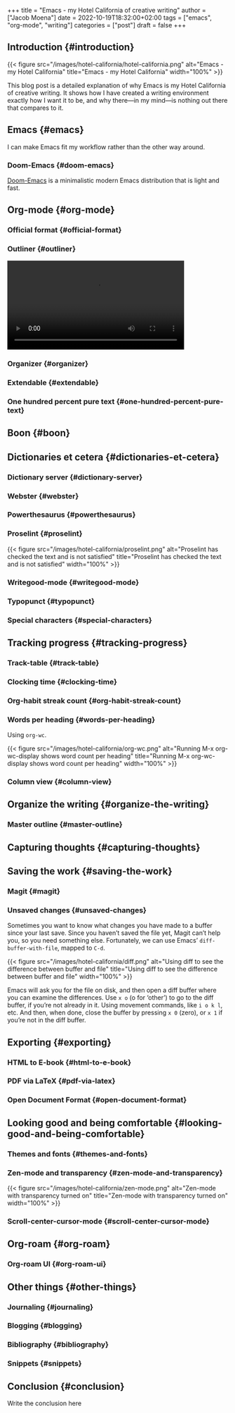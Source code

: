 +++
title = "Emacs - my Hotel California of creative writing"
author = ["Jacob Moena"]
date = 2022-10-19T18:32:00+02:00
tags = ["emacs", "org-mode", "writing"]
categories = ["post"]
draft = false
+++

## Introduction {#introduction}

{{< figure src="/images/hotel-california/hotel-california.png" alt="Emacs - my Hotel California" title="Emacs - my Hotel California" width="100%" >}}

This blog post is a detailed explanation of why Emacs is my Hotel California of creative writing. It shows how I have created a writing environment exactly how I want it to be, and why there—in my mind—is nothing out there that compares to it.


## Emacs {#emacs}

I can make Emacs fit my workflow rather than the other way around.


### Doom-Emacs {#doom-emacs}

[Doom-Emacs](https://github.com/hlissner/doom-emacs) is a minimalistic modern Emacs distribution that is light and fast.


## Org-mode {#org-mode}


### Official format {#official-format}


### Outliner {#outliner}

<video alt="Org-mode is an outliner" title="Org-mode is an outliner" width="80%" controls><source src="/videos/hotel-california/outliner.mp4" type="video/mp4">
Your browser does not support the video tag.</video>


### Organizer {#organizer}


### Extendable {#extendable}


### One hundred percent pure text {#one-hundred-percent-pure-text}


## Boon {#boon}


## Dictionaries et cetera {#dictionaries-et-cetera}


### Dictionary server {#dictionary-server}


### Webster {#webster}


### Powerthesaurus {#powerthesaurus}


### Proselint {#proselint}

{{< figure src="/images/hotel-california/proselint.png" alt="Proselint has checked the text and is not satisfied" title="Proselint has checked the text and is not satisfied" width="100%" >}}


### Writegood-mode {#writegood-mode}


### Typopunct {#typopunct}


### Special characters {#special-characters}


## Tracking progress {#tracking-progress}


### Track-table {#track-table}


### Clocking time {#clocking-time}


### Org-habit streak count {#org-habit-streak-count}


### Words per heading {#words-per-heading}

Using `org-wc`.

{{< figure src="/images/hotel-california/org-wc.png" alt="Running M-x org-wc-display shows word count per heading" title="Running M-x org-wc-display shows word count per heading" width="100%" >}}


### Column view {#column-view}


## Organize the writing {#organize-the-writing}


### Master outline {#master-outline}


## Capturing thoughts {#capturing-thoughts}


## Saving the work {#saving-the-work}


### Magit {#magit}


### Unsaved changes {#unsaved-changes}

Sometimes you want to know what changes you have made to a buffer since your last save. Since you haven’t saved the file yet, Magit can’t help you, so you need something else. Fortunately, we can use Emacs’ `diff-buffer-with-file`, mapped to `C-d`.

{{< figure src="/images/hotel-california/diff.png" alt="Using diff to see the difference between buffer and file" title="Using diff to see the difference between buffer and file" width="100%" >}}

Emacs will ask you for the file on disk, and then open a diff buffer where you can examine the differences. Use `x o` (o for ‘other’) to go to the diff buffer, if you’re not already in it. Using movement commands, like `i o k l`, etc. And then, when done, close the buffer by pressing `x 0` (zero), or `x 1` if you’re not in the diff buffer.


## Exporting {#exporting}


### HTML to E-book {#html-to-e-book}


### PDF via LaTeX {#pdf-via-latex}


### Open Document Format {#open-document-format}


## Looking good and being comfortable {#looking-good-and-being-comfortable}


### Themes and fonts {#themes-and-fonts}


### Zen-mode and transparency {#zen-mode-and-transparency}

{{< figure src="/images/hotel-california/zen-mode.png" alt="Zen-mode with transparency turned on" title="Zen-mode with transparency turned on" width="100%" >}}


### Scroll-center-cursor-mode {#scroll-center-cursor-mode}


## Org-roam {#org-roam}


### Org-roam UI {#org-roam-ui}


## Other things {#other-things}


### Journaling {#journaling}


### Blogging {#blogging}


### Bibliography {#bibliography}


### Snippets {#snippets}


## Conclusion {#conclusion}

Write the conclusion here
